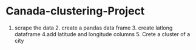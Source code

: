 # Canada-clustering-Project
1. scrape the data 2. create a pandas data frame 3. create latlong dataframe 4.add latitude and longitude columns 5. Crete a cluster of a city
